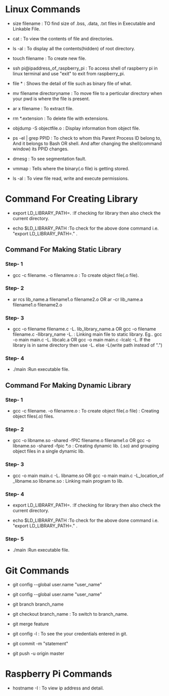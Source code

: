 # Linux Commands

- size filename : TO find size of .bss, .data, .txt files in Executable and Linkable File.

- cat : To view the contents of file and directories.

- ls -al : To display all the contents(hidden) of root directory.

- touch filename : To create new file.

- ssh pi@ipaddress_of_raspberry_pi : To access shell of raspberry pi in linux terminal and use "exit" to exit from raspberry_pi.

- file * : Shows the detail of file such as binary file of what.

- mv filename directoryname : To move file to a perticular directory when your pwd is where the file is present.

- ar x filename : To extract file.

- rm *.extension : To delete file with extensions.

- objdump -S objectfile.o : Display information from object file.

- ps -el | grep PPID : To check to whom this Parent Process ID belong to, And it belongs to Bash OR shell. And after changing the shell(command window) its PPID changes.

- dmesg : To see segmentation fault.

- vmmap : Tells where the binary(.o file) is getting stored.

- ls -al : To view file read, write and execute permissions.



# Command For Creating Library
- export LD_LIBRARY_PATH=.  :If checking for library then also check the current directory. 

- echo $LD_LIBRARY_PATH   :To check for the above done command i.e. "export LD_LIBRARY_PATH=." .



## Command For Making Static Library

### Step- 1

- gcc -c filename. -o filenamre.o : To create object file(.o file).

### Step- 2

- ar rcs lib_name.a filename1.o filename2.o OR ar -cr lib_name.a filename1.o filename2.o

### Step- 3

- gcc -o filename filename.c -L. lib_library_name.a  OR  gcc -o filename filename.c -llibrary_name -L. : Linking main file to static library.
    Eg.. gcc -o main main.c -L. libcalc.a   OR gcc -o main main.c -lcalc -L. 
    If the library is in same directory then use -L. else -L(write path instead of ".")

### Step- 4

- ./main :Run executable file.



## Command For Making Dynamic Library

### Step- 1

- gcc -c filename. -o filenamre.o : To create object file(.o file)  : Creating object files(.o) files.

### Step- 2

- gcc -o libname.so -shared -fPIC filename.o filename1.o  OR gcc -o libname.so -shared -fpic *.o  : Creating dynamic lib. (.so) and grouping object files in a 
  single dynamic lib.

### Step- 3
 
- gcc -o main main.c -L. libname.so OR gcc -o main main.c -L_location_of _libname.so libname.so  : Linking main program to lib.

### Step- 4

- export LD_LIBRARY_PATH=.  :If checking for library then also check the current directory. 

- echo $LD_LIBRARY_PATH   :To check for the above done command i.e. "export LD_LIBRARY_PATH=." .

### Step- 5

- ./main :Run executable file.



# Git Commands

- git config --global user.name "user_name"

- git config --global user.name "user_name"

- git branch branch_name

- git checkout branch_name : To switch to branch_name.

- git merge feature 

- git config -l : To see the your credentials entered in git.

- git commit -m "statement"

- git push -u origin master

# Raspberry Pi Commands

- hostname -I : To view ip address and detail.